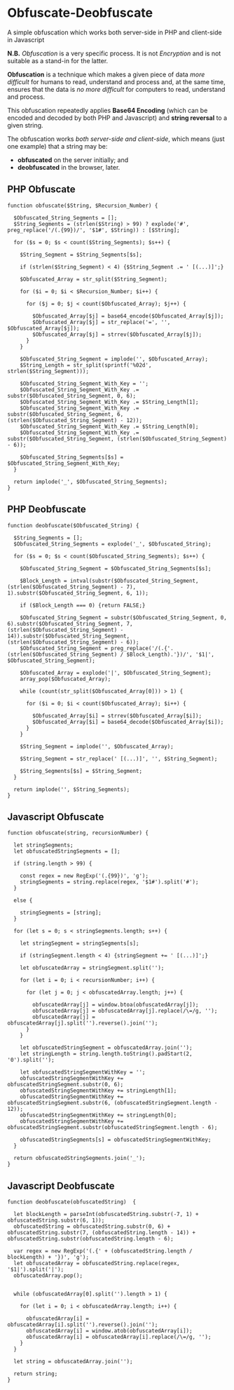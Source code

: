 # Obfuscate-Deobfuscate
A simple obfuscation which works both server-side in PHP and client-side in Javascript

**N.B.** *Obfuscation* is a very specific process. It is not *Encryption* and is not suitable as a stand-in for the latter.

**Obfuscation** is a technique which makes a given piece of data *more difficult* for humans to read, understand and process and, at the same time, ensures that the data is *no more difficult* for computers to read, understand and process.

This obfuscation repeatedly applies **Base64 Encoding** (which can be encoded and decoded by both PHP and Javascript) and **string reversal** to a given string.

The obfuscation works _both server-side and client-side_, which means (just one example) that a string may be:

 - **obfuscated** on the server initially; and
 - **deobfuscated** in the browser, later. 

## PHP Obfuscate
```
function obfuscate($String, $Recursion_Number) {
  
  $Obfuscated_String_Segments = [];
  $String_Segments = (strlen($String) > 99) ? explode('#', preg_replace('/(.{99})/', '$1#', $String)) : [$String];
  
  for ($s = 0; $s < count($String_Segments); $s++) {

    $String_Segment = $String_Segments[$s];

    if (strlen($String_Segment) < 4) {$String_Segment .= ' [(...)]';}

    $Obfuscated_Array = str_split($String_Segment);
  
    for ($i = 0; $i < $Recursion_Number; $i++) {

      for ($j = 0; $j < count($Obfuscated_Array); $j++) {

        $Obfuscated_Array[$j] = base64_encode($Obfuscated_Array[$j]);
        $Obfuscated_Array[$j] = str_replace('=', '', $Obfuscated_Array[$j]);
        $Obfuscated_Array[$j] = strrev($Obfuscated_Array[$j]);
      }
    }

    $Obfuscated_String_Segment = implode('', $Obfuscated_Array);
    $String_Length = str_split(sprintf('%02d', strlen($String_Segment)));

    $Obfuscated_String_Segment_With_Key = '';
    $Obfuscated_String_Segment_With_Key .= substr($Obfuscated_String_Segment, 0, 6);
    $Obfuscated_String_Segment_With_Key .= $String_Length[1];
    $Obfuscated_String_Segment_With_Key .= substr($Obfuscated_String_Segment, 6, (strlen($Obfuscated_String_Segment) - 12));
    $Obfuscated_String_Segment_With_Key .= $String_Length[0];
    $Obfuscated_String_Segment_With_Key .= substr($Obfuscated_String_Segment, (strlen($Obfuscated_String_Segment) - 6));

    $Obfuscated_String_Segments[$s] = $Obfuscated_String_Segment_With_Key;
  }
  
  return implode('_', $Obfuscated_String_Segments);
}
```

## PHP Deobfuscate
```
function deobfuscate($Obfuscated_String) {

  $String_Segments = [];
  $Obfuscated_String_Segments = explode('_', $Obfuscated_String);
  
  for ($s = 0; $s < count($Obfuscated_String_Segments); $s++) {
  	
    $Obfuscated_String_Segment = $Obfuscated_String_Segments[$s];

    $Block_Length = intval(substr($Obfuscated_String_Segment, (strlen($Obfuscated_String_Segment) - 7), 1).substr($Obfuscated_String_Segment, 6, 1));

    if ($Block_Length === 0) {return FALSE;}

    $Obfuscated_String_Segment = substr($Obfuscated_String_Segment, 0, 6).substr($Obfuscated_String_Segment, 7, (strlen($Obfuscated_String_Segment) - 14)).substr($Obfuscated_String_Segment, (strlen($Obfuscated_String_Segment) - 6));
    $Obfuscated_String_Segment = preg_replace('/(.{'.(strlen($Obfuscated_String_Segment) / $Block_Length).'})/', '$1|', $Obfuscated_String_Segment);
    
    $Obfuscated_Array = explode('|', $Obfuscated_String_Segment);
    array_pop($Obfuscated_Array);

    while (count(str_split($Obfuscated_Array[0])) > 1) {

      for ($i = 0; $i < count($Obfuscated_Array); $i++) {

        $Obfuscated_Array[$i] = strrev($Obfuscated_Array[$i]);
        $Obfuscated_Array[$i] = base64_decode($Obfuscated_Array[$i]);
      }
    }

    $String_Segment = implode('', $Obfuscated_Array);

    $String_Segment = str_replace(' [(...)]', '', $String_Segment);
    
    $String_Segments[$s] = $String_Segment; 
  }

  return implode('', $String_Segments);
}
```

## Javascript Obfuscate
```
function obfuscate(string, recursionNumber) {

  let stringSegments;
  let obfuscatedStringSegments = [];

  if (string.length > 99) {

    const regex = new RegExp('(.{99})', 'g');
    stringSegments = string.replace(regex, '$1#').split('#');
  }

  else {

    stringSegments = [string];
  }

  for (let s = 0; s < stringSegments.length; s++) {

    let stringSegment = stringSegments[s];

    if (stringSegment.length < 4) {stringSegment += ' [(...)]';}

    let obfuscatedArray = stringSegment.split('');
  
    for (let i = 0; i < recursionNumber; i++) {

      for (let j = 0; j < obfuscatedArray.length; j++) {

        obfuscatedArray[j] = window.btoa(obfuscatedArray[j]);
        obfuscatedArray[j] = obfuscatedArray[j].replace(/\=/g, '');
        obfuscatedArray[j] = obfuscatedArray[j].split('').reverse().join('');
      }
    }

    let obfuscatedStringSegment = obfuscatedArray.join('');
    let stringLength = string.length.toString().padStart(2, '0').split('');

    let obfuscatedStringSegmentWithKey = '';
    obfuscatedStringSegmentWithKey += obfuscatedStringSegment.substr(0, 6);
    obfuscatedStringSegmentWithKey += stringLength[1];
    obfuscatedStringSegmentWithKey += obfuscatedStringSegment.substr(6, (obfuscatedStringSegment.length - 12));
    obfuscatedStringSegmentWithKey += stringLength[0];
    obfuscatedStringSegmentWithKey += obfuscatedStringSegment.substr(obfuscatedStringSegment.length - 6);

    obfuscatedStringSegments[s] = obfuscatedStringSegmentWithKey;
  }

  return obfuscatedStringSegments.join('_');
}
```

## Javascript Deobfuscate
```
function deobfuscate(obfuscatedString)  {

  let blockLength = parseInt(obfuscatedString.substr(-7, 1) + obfuscatedString.substr(6, 1));
  obfuscatedString = obfuscatedString.substr(0, 6) + obfuscatedString.substr(7, (obfuscatedString.length - 14)) + obfuscatedString.substr(obfuscatedString.length - 6);
  
  var regex = new RegExp('(.{' + (obfuscatedString.length / blockLength) + '})', 'g');
  let obfuscatedArray = obfuscatedString.replace(regex, '$1|').split('|');
  obfuscatedArray.pop();


  while (obfuscatedArray[0].split('').length > 1) {

    for (let i = 0; i < obfuscatedArray.length; i++) {

      obfuscatedArray[i] = obfuscatedArray[i].split('').reverse().join('');
      obfuscatedArray[i] = window.atob(obfuscatedArray[i]);
      obfuscatedArray[i] = obfuscatedArray[i].replace(/\=/g, '');
    }
  }

  let string = obfuscatedArray.join('');
  
  return string;
}
```
